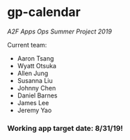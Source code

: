 # gp-calendar

*A2F Apps Ops Summer Project 2019*

Current team:
* Aaron Tsang
* Wyatt Otsuka
* Allen Jung
* Susanna Liu
* Johnny Chen
* Daniel Barnes
* James Lee
* Jeremy Yao

### Working app target date: 8/31/19!
